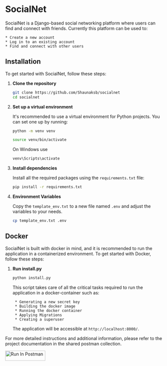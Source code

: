 # SocialNet

SocialNet is a Django-based social networking platform where users can find and connect with friends. Currently this platform can be used to:

    * Create a new account
    * Log in to an existing account
    * Find and connect with other users

## Installation

To get started with SocialNet, follow these steps:

1. **Clone the repository**

    ```bash
   git clone https://github.com/Shaunaksb/socialnet
   cd socialnet
   ```

2. **Set up a virtual environment**

   It's recommended to use a virtual environment for Python projects. You can set one up by running:

    ```bash
    python -m venv venv
   
    source venv/bin/activate  
    ```
   
   On Windows use 
   
    ```bash
   venv\Scripts\activate
    ```

3. **Install dependencies**

   Install all the required packages using the `requirements.txt` file:

   ```bash
   pip install -r requirements.txt
   ```

4. **Environment Variables**

   Copy the `template_env.txt` to a new file named `.env` and adjust the variables to your needs.

   ```bash
   cp template_env.txt .env
   ```

## Docker

SocialNet is built with docker in mind, and it is recommended to run the application in a containerized environment. To get started with Docker, follow these steps:

1. **Run install.py**

   ```bash
   python install.py
   ```

   This script takes care of all the critical tasks required to run the application in a docker-container such as:

        * Generating a new secret key
        * Building the docker image
        * Running the docker container
        * Applying Migrations
        * Creating a superuser

   The application will be accessible at `http://localhost:8000/`.

For more detailed instructions and additional information, please refer to the project documentation in the shared postman collection.

[<img src="https://run.pstmn.io/button.svg" alt="Run In Postman" style="width: 128px; height: 32px;">](https://app.getpostman.com/run-collection/26845651-f928a294-379d-428b-a3de-cbe36eda0208?action=collection%2Ffork&source=rip_markdown&collection-url=entityId%3D26845651-f928a294-379d-428b-a3de-cbe36eda0208%26entityType%3Dcollection%26workspaceId%3D7cd78b67-f7cb-47d8-8134-2d4fe74e316c#?env%5BSocialnet%5D=W3sia2V5IjoiYWNjZXNzIiwidmFsdWUiOiI8PiIsImVuYWJsZWQiOnRydWUsInR5cGUiOiJzZWNyZXQiLCJzZXNzaW9uVmFsdWUiOiI8PiIsInNlc3Npb25JbmRleCI6MH0seyJrZXkiOiJyZWZyZXNoX3Rva2VuIiwidmFsdWUiOiIiLCJlbmFibGVkIjp0cnVlLCJ0eXBlIjoic2VjcmV0Iiwic2Vzc2lvblZhbHVlIjoiIiwic2Vzc2lvbkluZGV4IjoxfV0=)

